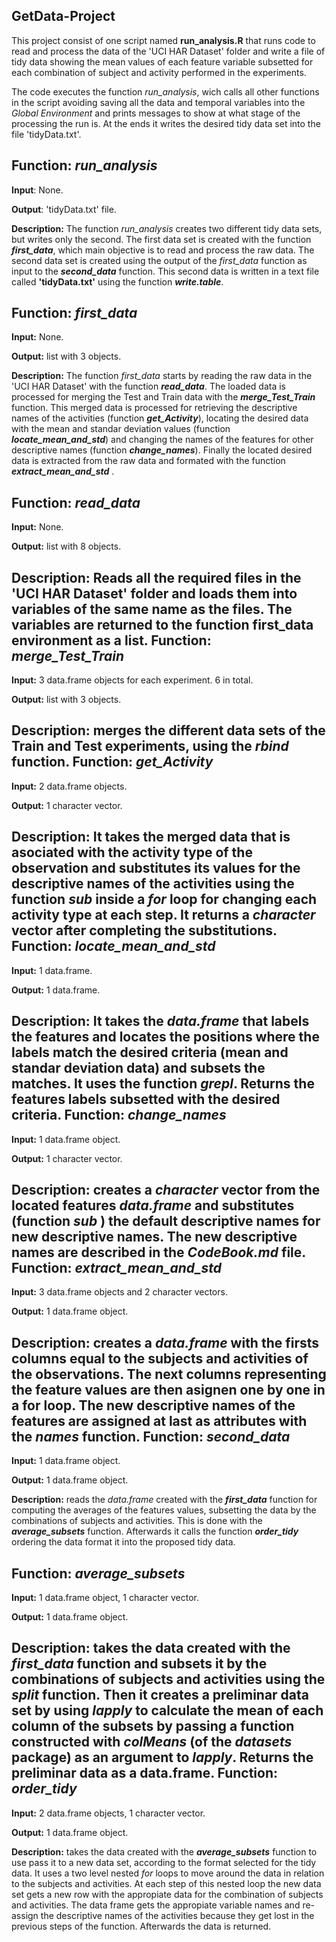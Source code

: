 **GetData-Project**
---------------
This project consist of one script named **run_analysis.R** that runs code to read and process the data of the 'UCI HAR Dataset' folder and write a file of tidy data showing the mean values of each feature variable subsetted for each combination of subject and activity performed in the experiments.

The code executes the function *run_analysis*, wich calls all other functions in the script avoiding saving all the data and temporal variables into the *Global Environment* and prints messages to show at what stage of the processing the run is. At the ends it writes the desired tidy data set into the file 'tidyData.txt'.

Function: *run_analysis*
---------------
**Input**: None.

**Output**: 'tidyData.txt' file.

**Description:** The function *run_analysis* creates two different tidy data sets, but writes only the second. The first data set is created with the function ***first_data***, which main objective is to read and process the raw data. The second data set is created using the output of the *first_data* function as input to the ***second_data*** function. This second data is written in a text file called **'tidyData.txt'** using the function ***write.table***.

Function: *first_data*
---------------
**Input:** None.

**Output:** list with 3 objects.

**Description:** The function *first_data* starts by reading the raw data in the 'UCI HAR Dataset' with the function ***read_data***. The loaded data is processed for merging the Test and Train data with the ***merge_Test_Train*** function. This merged data is processed for retrieving the descriptive names of the activities (function ***get_Activity***), locating the desired data with the mean and standar deviation values (function ***locate_mean_and_std***) and changing the names of the features for other descriptive names (function ***change_names***). Finally the located desired data is extracted from the raw data and formated with the function ***extract_mean_and_std*** .

Function: *read_data*
---------------
**Input:** None.

**Output:** list with 8 objects.

**Description:** Reads all the required files in the 'UCI HAR Dataset' folder and loads them into variables of the same name as the files. The variables are returned to the function **first_data** environment as a list.
Function: *merge_Test_Train*
---------------
**Input:** 3 data.frame objects for each experiment. 6 in total.

**Output:** list with 3 objects.

**Description:** merges the different data sets of the Train and Test experiments, using the ***rbind*** function.
Function: *get_Activity*
---------------
**Input:** 2 data.frame objects.

**Output:** 1 character vector.

**Description:** It takes the merged data that is asociated with the activity type of the observation and substitutes its values for the descriptive names of the activities using the function ***sub*** inside a *for* loop for changing each activity type at each step. It returns a *character* vector after completing the substitutions.
Function: *locate_mean_and_std*
---------------
**Input:** 1 data.frame.

**Output:** 1 data.frame.

**Description:** It takes the *data.frame* that labels the features and locates the positions where the labels match the desired criteria (mean and standar deviation data) and subsets the matches. It uses the function ***grepl***. Returns the features labels subsetted with the desired criteria.
Function: *change_names*
---------------
**Input:** 1 data.frame object.

**Output:** 1 character vector.

**Description:** creates a *character* vector from the located features *data.frame* and substitutes (function ***sub*** ) the default descriptive names for new descriptive names. The new descriptive names are described in the ***CodeBook.md*** file.
Function: *extract_mean_and_std*
---------------
**Input:** 3 data.frame objects and 2 character vectors.

**Output:** 1 data.frame object.

**Description:** creates a *data.frame* with the firsts columns equal to the subjects and activities of the observations. The next columns representing the feature values are then asignen one by one in a for loop. The new descriptive names of the features are assigned at last as attributes with the ***names*** function.
Function: *second_data*
---------------
**Input:** 1 data.frame object.

**Output:** 1 data.frame object.

**Description:** reads the *data.frame* created with the ***first_data*** function for computing the averages of the features values, subsetting the data by the combinations of subjects and activities. This is done with the ***average_subsets*** function. Afterwards it calls the function ***order_tidy*** ordering the data format it into the proposed tidy data.

Function: *average_subsets*
---------------
**Input:** 1 data.frame object, 1 character vector.

**Output:** 1 data.frame object.

**Description:** takes the data created with the ***first_data*** function and subsets it by the combinations of subjects and activities using the ***split*** function. Then it creates a preliminar data set by using ***lapply*** to calculate the mean of each column of the subsets by passing a function constructed with ***colMeans*** (of the *datasets* package) as an argument to *lapply*. Returns the preliminar data as a data.frame.
Function: *order_tidy*
---------------
**Input:** 2 data.frame objects, 1 character vector.

**Output:** 1 data.frame object.

**Description:** takes the data created with the ***average_subsets*** function to use pass it to a new data set, according to the format selected for the tidy data. It uses a two level nested *for* loops to move around the data in relation to the subjects and activities. At each step of this nested loop the new data set gets a new row with the appropiate data for the combination of subjects and activities. The data frame gets the appropiate variable names and re-assign the descriptive names of the activities because they get lost in the previous steps of the function. Afterwards the  data is returned.




